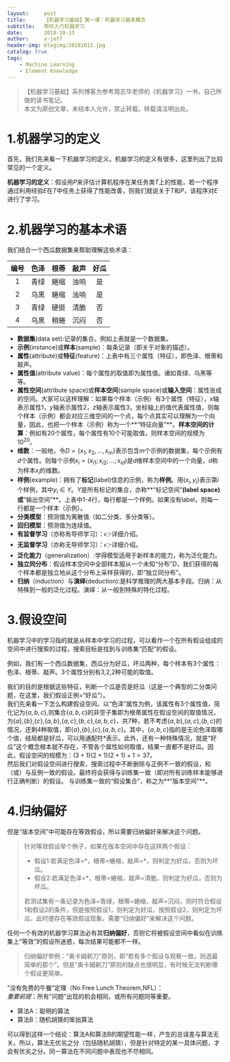 ```yaml
---
layout:     post
title:      【机器学习基础】第一课：机器学习基本概念
subtitle:   带你入门机器学习
date:       2018-10-13
author:     x-jeff
header-img: blogimg/20181013.jpg
catalog: true
tags:
    - Machine Learning
    - Element Knowledge
---
```

>【机器学习基础】系列博客为参考周志华老师的《机器学习》一书，自己所做的读书笔记。  
>本文为原创文章，未经本人允许，禁止转载。转载请注明出处。

# 1.机器学习的定义
首先，我们先来看一下机器学习的定义。机器学习的定义有很多，这里列出了比较常见的一个定义。

**机器学习的定义**：假设用*P*来评估计算机程序在某任务类*T*上的性能，若一个程序通过利用经验*E*在*T*中任务上获得了性能改善，则我们就说关于*T*和*P*，该程序对*E*进行了学习。
# 2.机器学习的基本术语
我们结合一个西瓜数据集来帮助理解这些术语：

|编号|色泽|根蒂|敲声|好瓜|
|:---:|:---:|:---:|:---:|:---:|
|1|青绿|蜷缩|浊响|是|
|2|乌黑|蜷缩|浊响|是|
|3|青绿|硬挺|清脆|否|
|4|乌黑|稍蜷|沉闷|否|

* **数据集**(data set):记录的集合。例如上表就是一个数据集。
* **示例**(instance)或**样本**(sample)：每条记录（即关于对象的描述）。
* **属性**(attribute)或**特征**(feature)：上表中有三个属性（特征），即色泽、根蒂和敲声。
* **属性值**(attribute value)：每个属性的取值即为属性值。诸如青绿、乌黑等等。
* **属性空间**(attribute space)或**样本空间**(sample space)或**输入空间**：属性张成的空间。大家可以这样理解：如果每个样本（示例）有3个属性（特征），*x*轴表示属性1，*y*轴表示属性2，*z*轴表示属性3，坐标轴上的值代表属性值，则每个样本（示例）都会对应三维空间的一个点，每个点其实可以理解为一个向量，因此，也把一个样本（示例）称为一个**“特征向量”**。**样本空间的计算**：例如有20个属性，每个属性有10个可能取值，则样本空间的规模为$10^{20}$。
* **维数**：一般地，令$D=\lbrace x_1,x_2,...,x_m \rbrace$表示包含*m*个示例的数据集，每个示例有*d*个属性。则每个示例$x_i=(x_{i1};x_{i2};...;x_{id})$是*d*维样本空间中的一个向量，*d*称为样本$x_i$的维数。
* **样例**(example)：拥有了**标记**(label)信息的示例，称为**样例**。用$(x_i,y_i)$表示第*i*个样例，其中$y_i\in Y$。*Y*是所有标记的集合，亦称**“标记空间”**(label space)或**“输出空间”**。上表中1-4行，每行都是一个样例。如果没有label，则每一行都是一个样本（示例）。
* **分类模型**：预测值为离散值（如二分类、多分类等）。  
* **回归模型**：预测值为连续值。
* **有监督学习**（亦称有导师学习）：👉详细介绍。
* **无监督学习**（亦称无导师学习）：👉详细介绍。
* **泛化能力**（generalization）:学得模型适用于新样本的能力，称为泛化能力。
* **独立同分布**：假设样本空间中全部样本服从一个未知“分布”*D*，我们获得的每个样本都是独立地从这个分布上采样获得的，即“独立同分布”。
* **归纳**（induction）与**演绎**(deduction):是科学推理的两大基本手段。归纳：从特殊到一般的泛化过程。演绎：从一般到特殊的特化过程。

# 3.假设空间
机器学习中的学习指的就是从样本中学习的过程，可以看作一个在所有假设组成的空间中进行搜索的过程，搜索目标是找到与训练集“匹配”的假设。

例如，我们有一个西瓜数据集，西瓜分为好瓜，坏瓜两种，每个样本有3个属性：色泽、根蒂、敲声。3个属性分别有3,2,2种可能的取值。

我们的目的是根据这些特征，判断一个瓜是否是好瓜（这是一个典型的二分类问题，在这里，我们假设正例=“好瓜”）。  
我们先来看一下怎么构建假设空间。以“色泽”属性为例，该属性有3个属性值，简化记为$\lbrace a,b,c \rbrace$,则集合$\lbrace a,b,c \rbrace$的非空子集即为根蒂属性在假设空间的取值情况，为$\lbrace a \rbrace$,$\lbrace b \rbrace$,$\lbrace c \rbrace$,$\lbrace a,b \rbrace$,$\lbrace a,c \rbrace$,$\lbrace b,c \rbrace$,$\lbrace a,b,c \rbrace$，共7种，若不考虑$\lbrace a,b \rbrace$,$\lbrace a,c \rbrace$,$\lbrace b,c \rbrace$的情况，还剩4种取值，即$\lbrace a \rbrace$,$\lbrace b \rbrace$,$\lbrace c \rbrace$,$\lbrace a,b,c \rbrace$。其中，$\lbrace a,b,c \rbrace$指的是无论色泽取哪个值，结局都是好瓜，可以用通配符\*表示。此外，还有一种特殊情况，就是“好瓜”这个概念根本就不存在，不管各个属性如何取值，结果一直都不是好瓜。因此，假设空间的规模为：$(3+1)(2+1)(2+1)+1=37$。   
然后我们对假设空间进行搜索，搜索过程中不断删除与正例不一致的假设，和（或）与反例一致的假设。最终将会获得与训练集一致（即对所有训练样本能够进行正确判断）的假设。
与训练集一致的“假设集合”，称之为**“版本空间”**。

# 4.归纳偏好
但是“版本空间”中可能存在等效假设，所以需要归纳偏好来解决这个问题。
>针对等效假设举个例子，如果在版本空间中存在这样两个假设：  
>
>* 假设1:若满足色泽=\*，根蒂=蜷缩，敲声=\*，则判定为好瓜，否则为坏瓜。
>* 假设2:若满足色泽=\*，根蒂=蜷缩，敲声=清脆，则判定为好瓜，否则为坏瓜。
>
>若测试集有一条记录为色泽=青绿，根蒂=蜷缩，敲声=沉闷，同时符合假设1和假设2的条件，但是按照假设1，则判定为好瓜，按照假设2，则判定为坏瓜，此时便存在等效假设现象，需要“归纳偏好”来解决这个问题。

任何一个有效的机器学习算法必有其**归纳偏好**，否则它将被假设空间中看似在训练集上“等效”的假设所迷惑，每次结果可能都不一样。

>归纳偏好举例：“奥卡姆剃刀”原则，即“若有多个假设与观察一致，则选最简单的那个”。但是“奥卡姆剃刀”原则的缺点也很明显，有时候无法判断哪个假设更简单。

“没有免费的午餐”定理（No Free Lunch Theorem,NFL）：  
*重要前提*：所有“问题”出现的机会相同，或所有问题同等重要。

* 算法A：聪明的算法
* 算法B：随机胡猜的笨拙算法

可以得到这样一个结论：算法A和算法B的期望性能一样，产生的总误差与算法无关。所以，算法无优劣之分（包括随机胡猜），但是针对特定的某一具体问题，才会有优劣之分。同一算法在不同问题中表现也不尽相同。
